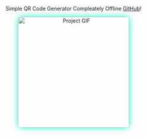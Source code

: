 <div align="center">
  <p>Simple QR Code Generator Compleately Offline <a href="https://github.com/your-github-username">GitHub</a>!</p>
  <img src="[https://media4.giphy.com/media/v1.Y2lkPTc5MGI3NjExYTNseTJzcDR6cmxyaXE0ZzBiN2g3MjJhNGwzdGQ2MDM2NzNmczdubCZlcD12MV9pbnRlcm5hbF9naWZfYnlfaWQmY3Q9Zw/NfsdmWAXltfw7SlGPY/giphy.gif]" alt="Project GIF" width="300" style="border-radius: 10px; box-shadow: 0 0 15px #00ffcc;">
</div>
